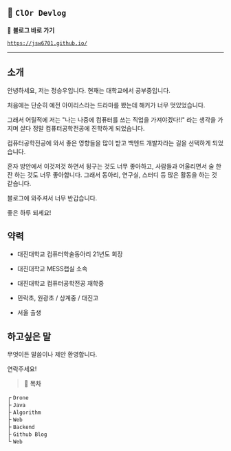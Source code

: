 ## 🦥 `ClOr Devlog`

📎 **블로그 바로 가기**

[`https://jsw6701.github.io/`](https://jsw6701.github.io/)

---

## 소개

안녕하세요, 저는 정승우입니다. 현재는 대학교에서 공부중입니다.

처음에는 단순히 예전 아이리스라는 드라마를 봤는데 해커가 너무 멋있었습니다.

그래서 어릴적에 저는 "나는 나중에 컴퓨터를 쓰는 직업을 가져야겠다!!" 라는 생각을 가지며 살다 정말 컴퓨터공학전공에 진학하게 되었습니다.

컴퓨터공학전공에 와서 좋은 영향들을 많이 받고 백엔드 개발자라는 길을 선택하게 되었습니다.

혼자 방안에서 이것저것 하면서 뒹구는 것도 너무 좋아하고, 사람들과 어울리면서 술 한잔 하는 것도 너무 좋아합니다. 그래서 동아리, 연구실, 스터디 등 많은 활동을 하는 것 같습니다.

블로그에 와주셔서 너무 반갑습니다.

좋은 하루 되세요!

## 약력

- 대진대학교 컴퓨터학술동아리 21년도 회장

- 대진대학교 MESS랩실 소속

- 대진대학교 컴퓨터공학전공 재학중

- 민락초, 원광초 / 상계중 / 대진고

- 서울 출생

## 하고싶은 말

무엇이든 말씀이나 제안 환영합니다.

연락주세요!
<br>

> 🌴 **목차**

┌ `Drone`  
├ `Java`  
├ `Algorithm`  
├ `Web`  
├ `Backend`  
├ `Github Blog`  
└ `Web`
